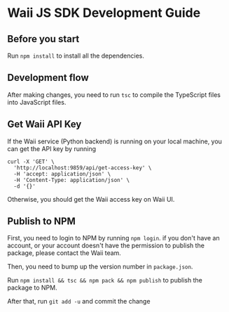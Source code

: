 # Waii JS SDK Development Guide

## Before you start

Run `npm install` to install all the dependencies.

## Development flow

After making changes, you need to run `tsc` to compile the TypeScript files into JavaScript files.

## Get Waii API Key

If the Waii service (Python backend) is running on your local machine, you can get the API key by running
```
curl -X 'GET' \
  'http://localhost:9859/api/get-access-key' \
  -H 'accept: application/json' \
  -H 'Content-Type: application/json' \
  -d '{}'
```

Otherwise, you should get the Waii access key on Waii UI.

## Publish to NPM

First, you need to login to NPM by running `npm login`. if you don't have an account, or your account doesn't have the 
permission to publish the package, please contact the Waii team.

Then, you need to bump up the version number in `package.json`.

Run `npm install && tsc && npm pack && npm publish` to publish the package to NPM.

After that, run `git add -u` and commit the change
